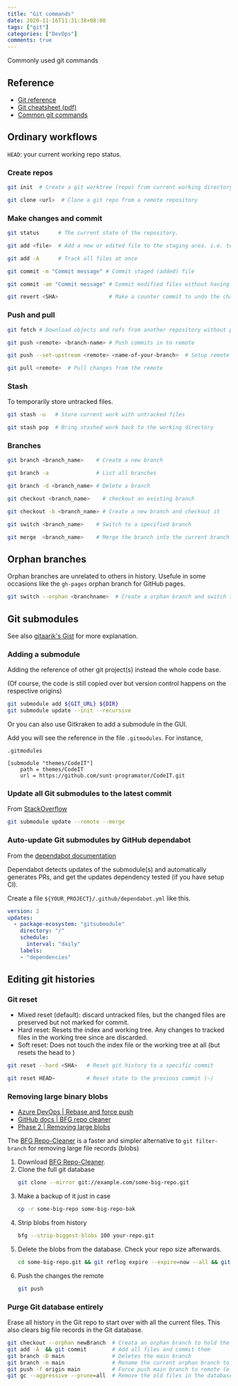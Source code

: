 ```yaml
---
title: "Git commands"
date: 2020-11-16T11:31:38+08:00
tags: ["git"]
categories: ["DevOps"]
comments: true
---
```


Commonly used git commands

<!--more-->

## Reference

- [Git reference](https://git-scm.com/docs)
- [Git cheatsheet (pdf)](https://training.github.com/downloads/github-git-cheat-sheet.pdf)
- [Common git commands](http://guides.beanstalkapp.com/version-control/common-git-commands.html)

## Ordinary workflows

`HEAD`: your current working repo status.

### Create repos

```bash
git init  # Create a git worktree (repo) from current working directory

git clone <url>  # Clone a git repo from a remote repository
```

### Make changes and commit

```bash
git status      # The current state of the repository.

git add <file>  # Add a new or edited file to the staging area. i.e. telling git to track this file

git add -A      # Track all files at once

git commit -m "Commit message" # Commit staged (added) file

git commit -am "Commit message" # Commit modified files without having to run git add beforehand

git revert <SHA>                # Make a counter commit to undo the changes. The tracked files will go back to the <SHA> commit.
```

### Push and pull

```bash
git fetch # Download objects and refs from another repository without pull in the changes

git push <remote> <branch-name> # Push commits in to remote

git push --set-upstream <remote> <name-of-your-branch>  # Setup remote url before push

git pull <remote>  # Pull changes from the remote
```

### Stash

To temporarily store untracked files.

```bash
git stash -u   # Store current work with untracked files

git stash pop  # Bring stashed work back to the working directory
```

### Branches

```bash
git branch <branch_name>    # Create a new branch

git branch -a               # List all branches

git branch -d <branch_name> # Delete a branch

git checkout <branch_name>    # checkout an existing branch

git checkout -b <branch_name> # Create a new branch and checkout it

git switch <branch_name>    # Switch to a specified branch

git merge  <branch_name>    # Merge the branch into the current branch
```

## Orphan branches

Orphan branches are unrelated to others in history. Usefule in some occasions like the `gh-pages` orphan branch for GitHub pages.

```bash
git switch --orphan <branchname>  # Create a orphan branch and switch to it
```

## Git submodules

See also [gitaarik's Gist](https://gist.github.com/gitaarik/8735255) for more explanation.

### Adding a submodule

Adding the reference of other git project(s) instead the whole code base.

(Of course, the code is still copied over but version control happens on the respective origins)

```bash
git submodule add ${GIT_URL} ${DIR}
git submodule update --init --recursive
```

Or you can also use Gitkraken to add a submodule in the GUI.

Add you will see the reference in the file `.gitmodules`. For instance,

`.gitmodules`
```
[submodule "themes/CodeIT"]
	path = themes/CodeIT
	url = https://github.com/sunt-programator/CodeIT.git
```

### Update all Git submodules to the latest commit

From [StackOverflow](https://stackoverflow.com/questions/5828324/update-git-submodule-to-latest-commit-on-origin/5828396#5828396)

```bash
git submodule update --remote --merge
```

### Auto-update Git submodules by GitHub dependabot

From the [dependabot documentation](https://docs.github.com/en/github/administering-a-repository/keeping-your-dependencies-updated-automatically)

Dependabot detects updates of the submodule(s) and automatically generates PRs, and get the updates dependency tested (if you have setup CI).

Create a file `${YOUR_PROJECT}/.github/dependabot.yml` like this.

```yml
version: 2
updates:
  - package-ecosystem: "gitsubmodule"
    directory: "/"
    schedule:
      interval: "daily"
    labels:
    - "dependencies"
```

## Editing git histories

### Git reset

- Mixed reset (default): discard untracked files, but the changed files are preserved but not marked for commit.
- Hard reset: Resets the index and working tree. Any changes to tracked files in the working tree since <commit> are discarded.
- Soft reset: Does not touch the index file or the working tree at all (but resets the head to <commit>)

```bash
git reset --hard <SHA>   # Reset git history to a specific commit

git reset HEAD~          # Reset state to the previous commit (~)
```

### Removing large binary blobs

- [Azure DevOps | Rebase and force push](https://docs.microsoft.com/en-us/azure/devops/repos/git/remove-binaries?view=azure-devops)
- [GitHub docs | BFG repo cleaner](https://docs.github.com/en/github/authenticating-to-github/removing-sensitive-data-from-a-repository)
- [Phase 2 | Removing large blobs](https://www.phase2technology.com/blog/removing-large-files-git-bfg)

The [BFG Repo-Cleaner](https://rtyley.github.io/bfg-repo-cleaner/) is a faster and simpler alternative to `git filter-branch` for removing large file records (blobs)

1. Download [BFG Repo-Cleaner](https://rtyley.github.io/bfg-repo-cleaner/#download).
2. Clone the full git database
   ```bash
   git clone --mirror git://example.com/some-big-repo.git
   ```
3. Make a backup of it just in case
   ```bash
   cp -r some-big-repo some-big-repo-bak
   ```
4. Strip blobs from history
   ```bash
   bfg --strip-biggest-blobs 100 your-repo.git
   ```
5. Delete the blobs from the database. Check your repo size afterwards.
   ```bash
   cd some-big-repo.git && git reflog expire --expire=now --all && git gc --prune=now --aggressive
   ```
6. Push the changes the remote
   ```bash
   git push
   ```

### Purge Git database entirely

Erase all history in the Git repo to start over with all the current files. This also clears big file records in the Git database.

```bash
git checkout --orphan newBranch  # Creata an orphan branch to hold the files
git add -A  && git commit        # Add all files and commit them
git branch -D main               # Deletes the main branch
git branch -m main               # Rename the current orphan branch to main
git push -f origin main          # Force push main branch to remote (e.g. github)
git gc --aggressive --prune=all  # Remove the old files in the database
```
